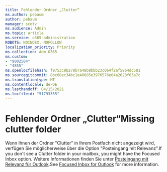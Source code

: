 ```yaml
---
title: Fehlender Ordner „Clutter“
ms.author: pebaum
author: pebaum
manager: scotv
ms.audience: Admin
ms.topic: article
ms.service: o365-administration
ROBOTS: NOINDEX, NOFOLLOW
localization_priority: Priority
ms.collection: Adm_O365
ms.custom:
- "9002504"
- "4855"
ms.openlocfilehash: f9753c9b278b7a48b8bbb23c064f2af5864dc581
ms.sourcegitcommit: 8bc60ec34bc1e40685e3976576e04a2623f63a7c
ms.translationtype: HT
ms.contentlocale: de-DE
ms.lasthandoff: 04/15/2021
ms.locfileid: "51793355"
---
```

# <a name="missing-clutter-folder"></a><span data-ttu-id="4879f-102">Fehlender Ordner „Clutter“</span><span class="sxs-lookup"><span data-stu-id="4879f-102">Missing clutter folder</span></span>

<span data-ttu-id="4879f-103">Wenn Ihnen der Ordner "Clutter" in Ihrem Postfach nicht angezeigt wird, verfügen Sie möglicherweise über die Option "Posteingang mit Relevanz".</span><span class="sxs-lookup"><span data-stu-id="4879f-103">If you don't see a Clutter folder in your mailbox, you might have the Focused Inbox option.</span></span> <span data-ttu-id="4879f-104">Weitere Informationen finden Sie unter [Posteingang mit Relevanz für Outlook](https://support.office.com/article/focused-inbox-for-outlook-f445ad7f-02f4-4294-a82e-71d8964e3978).</span><span class="sxs-lookup"><span data-stu-id="4879f-104">See [Focused Inbox for Outlook](https://support.office.com/article/focused-inbox-for-outlook-f445ad7f-02f4-4294-a82e-71d8964e3978) for more information.</span></span>
